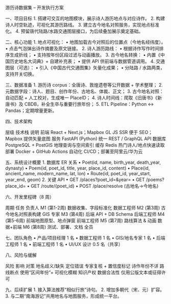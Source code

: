 游历诗数据集 – 开发执行方案

一、项目目标
	1.	搭建可交互的地图模块，展示诗人游历地点与对应诗作。
	2.	构建诗人时空轨迹，可视化其游历路线。
	3.	建立古今地名对照服务，实现地点标准化。
	4.	预留唐代陆路/水路交通图层接口，为后续叠加展示奠定基础。

二、核心功能
	1.	地点可视化：
	•	地图加载古今对照后的位置点（今地名经纬度）。
	•	点击气泡弹出诗作摘要及原文链接。
	2.	诗人游历路线：
	•	根据诗作写作时间排序生成折线；
	•	支持按年份区段过滤与动画播放。
	3.	古今地名转换：
	•	内置《中国历史地名大词典》+ 自建补充表；
	•	提供 API 供前端与数据管道调用。
	4.	交通图层（可选）：
	•	引入《中国古代交通图集》矢量化成果；
	•	分陆路 / 水路两类，支持开关切换。

三、数据准备
	1.	游历诗 corpus：全唐诗、敦煌遗卷等公开数据 + 学术整理；
	2.	元数据字段：诗人、题目、创作年份、古地名、体裁、正文；
	3.	古今地名对照：自动匹配 + 人工校对，生成唯一 PlaceID；
	4.	诗人时间线：爬取《旧唐书》《新唐书》及 CBDB，补全生卒与重要行旅年份；
	5.	ETL Pipeline：Python ↔ Pandas；定期增量更新。

四、技术架构

层级	技术栈	说明
前端	React + Next.js；Mapbox GL JS	SSR 便于 SEO；Mapbox 提供矢量底图
服务	FastAPI (Python)	统一 REST / GraphQL API
数据库	PostgreSQL + PostGIS	地理查询与空间索引
缓存	Redis	热门诗人/地点快速读取
部署	Docker + GitHub Actions	自动化 CI/CD；部署至阿里云/华为云

五、系统设计概要
	1.	数据库 ER 关系
	•	Poet(id, name, birth_year, death_year, dynasty)
	•	Poem(id, poet_id, title, year, place_id, content)
	•	Place(id, ancient_name, modern_name, lat, lon)
	•	Route(id, poet_id, year_start, year_end, geom)
	2.	关键 API
	•	GET /places?poet_id=&year=
	•	GET /poems?place_id=
	•	GET /route/{poet_id}
	•	POST /place/resolve  (古地名→今地名)

六、开发里程碑（8 周）

周期	任务	负责人
M1 (第1-2周)	数据收集、字段标准化	数据工程师
M2 (第3周)	古今地名对照表构建	GIS 专家
M3 (第4周)	后端 API + DB Schema	后端工程师
M4 (第5-6周)	前端地图原型、地点弹窗	前端工程师
M5 (第7周)	路线算法 & 动画	数据+前端
M6 (第8周)	测试、部署、文档	全员

七、团队角色
	•	产品/项目经理 1 名
	•	数据工程师 1 名
	•	GIS/地名专家 1 名
	•	后端工程师 1 名
	•	前端工程师 1 名
	•	UI/UX 设计 0.5 名（共享）

八、风险与缓解

风险	影响	对策
地名歧义/缺失	定位错误	专家复核 + 置信度标记
诗作年份不详	路线断点	使用“区间年份”+ 可视化模糊
知识产权	数据合法性	仅用公版文本或征得许可

九、后续扩展
	1.	接入算法推荐“相似行旅”诗句。
	2.	增加多朝代（宋、元）扩容。
	3.	与二期“南海游记”共用地名与地图服务，形成统一平台。